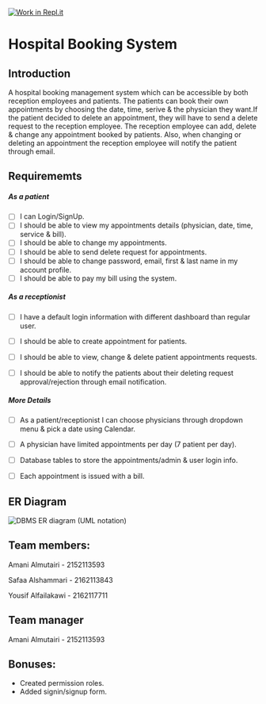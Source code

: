 [![Work in Repl.it](https://classroom.github.com/assets/work-in-replit-14baed9a392b3a25080506f3b7b6d57f295ec2978f6f33ec97e36a161684cbe9.svg)](https://classroom.github.com/online_ide?assignment_repo_id=426739&assignment_repo_type=GroupAssignmentRepo)
# Hospital Booking System

## Introduction 

A hospital booking management system which can be accessible by both reception employees and patients. The patients can book their own appointments by choosing the date, time, serive & the physician they want.If the patient decided to delete an appointment, they will have to send a delete request to the reception employee. The reception employee can add, delete & change any appointment booked by patients. Also, when changing or deleting an appointment the reception employee will notify the patient through email.

## Requirememts 

##### As a patient 
- [ ] I can Login/SignUp.
- [ ] I should be able to view my appointments details (physician, date, time, service & bill).
- [ ] I should be able to change my appointments.
- [ ] I should be able to send delete request for appointments.
- [ ] I should be able to change password, email, first & last name in my account profile.
- [ ] I should be able to pay my bill using the system.

##### As a receptionist
- [ ] I have a default login information with different dashboard than regular user.
- [ ] I should be able to create appointment for patients.
- [ ] I should be able to view, change & delete patient appointments requests.
- [ ] I should be able to notify the patients about  their deleting request approval/rejection through email notification.


##### More Details
- [ ] As a patient/receptionist I can choose physicians through dropdown menu & pick a date using Calendar.
- [ ] A physician have limited appointments per day (7 patient per day).
- [ ] Database tables to store the appointments/admin & user login info.
- [ ] Each appointment is issued with a bill.


## ER Diagram 
![DBMS ER diagram (UML notation)](https://user-images.githubusercontent.com/75279870/121392429-0f8aed00-c958-11eb-9dbf-742b603ca5fe.png)





## Team members:
Amani Almutairi - 2152113593

Safaa Alshammari - 2162113843

Yousif Alfailakawi - 2162117711

## Team manager
Amani Almutairi - 2152113593

## Bonuses:
-  Created permission roles.
-  Added signin/signup form.
 
